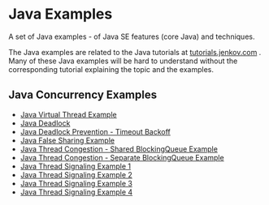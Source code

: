 # Java Examples
A set of Java examples - of Java SE features (core Java) and techniques. 

The Java examples are related to the Java tutorials at <a href="http://tutorials.jenkov.com">tutorials.jenkov.com</a> .
Many of these Java examples will be hard to understand without the corresponding tutorial explaining the topic and
the examples.



## Java Concurrency Examples

 - [Java Virtual Thread Example](https://github.com/jjenkov/java-examples/blob/main/src/main/java/com/jenkov/java/concurrency/virtualthreads/VirtualThreadExample.java)
 - [Java Deadlock](https://github.com/jjenkov/java-examples/blob/main/src/main/java/com/jenkov/java/concurrency/deadlock/DeadlockExample.java) 
 - [Java Deadlock Prevention - Timeout Backoff](https://github.com/jjenkov/java-examples/blob/main/src/main/java/com/jenkov/java/concurrency/deadlock/prevention/DeadlockTimeoutExample.java)
 - [Java False Sharing Example](https://github.com/jjenkov/java-examples/blob/main/src/main/java/com/jenkov/java/concurrency/falsesharing/FalseSharingExample.java)
 - [Java Thread Congestion - Shared BlockingQueue Example](https://github.com/jjenkov/java-examples/blob/main/src/main/java/com/jenkov/java/concurrency/threadcongestion/ThreadCongestionExample.java)
 - [Java Thread Congestion - Separate BlockingQueue Example](https://github.com/jjenkov/java-examples/blob/main/src/main/java/com/jenkov/java/concurrency/threadcongestion/ThreadCongestionExample2.java)
 - [Java Thread Signaling Example 1](https://github.com/jjenkov/java-examples/blob/main/src/main/java/com/jenkov/java/concurrency/treadsignaling/ThreadSignalingExample.java)
 - [Java Thread Signaling Example 2](https://github.com/jjenkov/java-examples/blob/main/src/main/java/com/jenkov/java/concurrency/treadsignaling/ThreadSignalingExample2.java)
 - [Java Thread Signaling Example 3](https://github.com/jjenkov/java-examples/blob/main/src/main/java/com/jenkov/java/concurrency/treadsignaling/ThreadSignalingExample3.java)
 - [Java Thread Signaling Example 4](https://github.com/jjenkov/java-examples/blob/main/src/main/java/com/jenkov/java/concurrency/treadsignaling/ThreadSignalingExample4.java)


